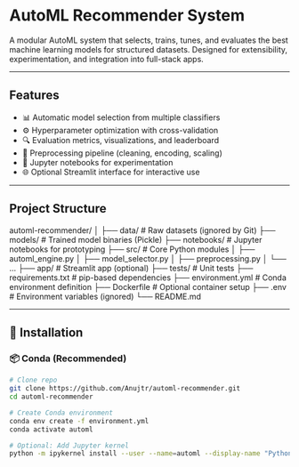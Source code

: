 # AutoML Recommender System

A modular AutoML system that selects, trains, tunes, and evaluates the best machine learning models for structured datasets. Designed for extensibility, experimentation, and integration into full-stack apps.

---

## Features

- 📊 Automatic model selection from multiple classifiers
- ⚙️ Hyperparameter optimization with cross-validation
- 🔍 Evaluation metrics, visualizations, and leaderboard
- 🧹 Preprocessing pipeline (cleaning, encoding, scaling)
- 🧪 Jupyter notebooks for experimentation
- 🌐 Optional Streamlit interface for interactive use

---

## Project Structure

automl-recommender/
│
├── data/ # Raw datasets (ignored by Git)
├── models/ # Trained model binaries (Pickle)
├── notebooks/ # Jupyter notebooks for prototyping
├── src/ # Core Python modules
│ ├── automl_engine.py
│ ├── model_selector.py
│ ├── preprocessing.py
│ └── ...
├── app/ # Streamlit app (optional)
├── tests/ # Unit tests
├── requirements.txt # pip-based dependencies
├── environment.yml # Conda environment definition
├── Dockerfile # Optional container setup
├── .env # Environment variables (ignored)
└── README.md


---

## 🔧 Installation

### 📦 Conda (Recommended)

```bash
# Clone repo
git clone https://github.com/Anujtr/automl-recommender.git
cd automl-recommender

# Create Conda environment
conda env create -f environment.yml
conda activate automl

# Optional: Add Jupyter kernel
python -m ipykernel install --user --name=automl --display-name "Python (automl)"
